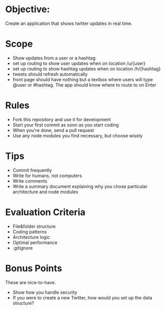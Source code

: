 Objective:
==
Create an application that shows twitter updates in real time.

Scope
==
* Show updates from a user or a hashtag
* set up routing to show user updates when on location /u/{user}
* set up routing to show hashtag updates when on location /h/{hashtag}
* tweets should refresh automatically
* front page should have nothing but a textbox where users will type @user or #hashtag. The app should know where to route to on Enter

Rules
==
* Fork this repository and use it for development
* Start your first commit as soon as you start coding
* When you're done, send a pull request
* Use any node modules you find necessary, but choose wisely

Tips
==
* Commit frequently
* Write for humans, not computers
* Write comments
* Write a summary document explaining why you chose particular architecture and node modules

Evaluation Criteria
==
* File&folder structure
* Coding patterns
* Architecture logic
* Optimal performance
* .gitignore

Bonus Points
==
These are nice-to-have.
* Show how you handle security
* If you were to create a new Twitter, how would you set up the data structure?
